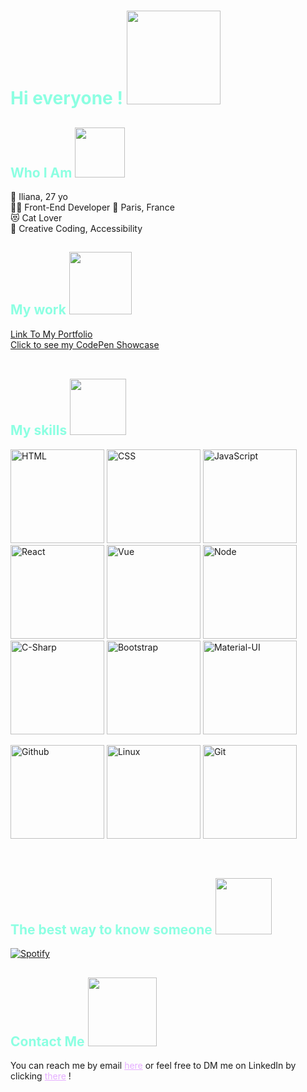 <H1 style="color: #8cffe2">Hi everyone ! <img src="https://i.goopics.net/r9rw42.gif" width="150px"></H1>  

<H2 style="color: #8cffe2">Who I Am <img src="https://i.goopics.net/y3g8kc.gif" height="80"></h2>  

👩 Iliana, 27 yo  
👩‍💻 Front-End Developer 
📍 Paris, France  
😻 Cat Lover  
💖 Creative Coding, Accessibility
<br />


<H2 style="color: #8cffe2">My work <img src="https://i.goopics.net/4pybn5.gif" height="100px"></H2>  

<a href="https://ilianadagnicourt.github.io/Portefolio/" color="#e5adff;">Link To My Portfolio</a>  
<a href="https://codepen.io/AprilBT" color="#e5adff;">Click to see my CodePen Showcase</a>  
 <br />
<H2 style="color: #8cffe2">My skills <img src="https://i.goopics.net/d2jtc6.gif" height="90px"></H2>   

<p float="left">
<img src="https://i.goopics.net/85h4y3.png" alt="HTML" width="150" float="left" margin-left="10px"/>
<img src="https://i.goopics.net/1xb8lx.png" alt="CSS"  width="150" float="left" margin-left="10px" />
<img src="https://i.goopics.net/rgyfw4.png" alt="JavaScript"  width="150" float="left" margin-left="10px" />
<img src="https://i.goopics.net/9ahfe7.png" alt="React"  width="150" float="left" margin-left="10px" />
<img src="https://i.goopics.net/akebfe.png" alt="Vue"  width="150" float="left" margin-left="10px" />
<img src="https://i.goopics.net/qcbcm3.png" alt="Node"  width="150" float="left" margin-left="10px" />
<img src="https://i.goopics.net/5dp8hc.png" alt="C-Sharp"  width="150" float="left" margin-left="10px" />
<img src="https://i.goopics.net/3f7xu9.png" alt="Bootstrap"  width="150" float="left" margin-left="10px" />
<img src="https://i.goopics.net/hm25o4.png" alt="Material-UI"  width="150" float="left" margin-left="10px" />
</p>

<p float="left">

<img src="https://i.goopics.net/r4jn5f.png" alt="Github"  width="150" float="left" margin-left="10px" />
<img src="https://i.goopics.net/cufqh9.png" alt="Linux"  width="150" float="left" margin-left="10px" />
<img src="https://i.goopics.net/ghmgf6.png" alt="Git"  width="150" float="left" margin-left="10px" />
</p>
<br />

<H2 style="color: #8cffe2">The best way to know someone <img src="https://i.goopics.net/yfd26g.gif" height="90px"></H2>  

[![Spotify](https://novatorem-1dib-ilianadagnicourt.vercel.app/api/spotify)](https://open.spotify.com/user/fd0ad6bd7aa54f6281dcf5b81c7f4649)  

<H2 style="color: #8cffe2">Contact Me   <img src="https://i.goopics.net/etjxij.gif" height="110px"></H2> 
You can reach me by email <a href="https://ilianadagnicourt.github.io/Portefolio/#contact" style="color: #e5adff;">here</a> or feel free to DM me on LinkedIn by clicking <a href="https://www.linkedin.com/in/iliana-dagnicourt/" style="color: #e5adff;">there</a> !
